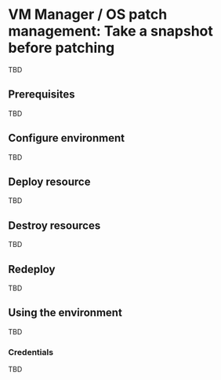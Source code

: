 # VM Manager / OS patch management: Take a snapshot before patching #
TBD

## Prerequisites ##
TBD

## Configure environment ##
TBD

## Deploy resource ##
TBD

## Destroy resources ##
TBD

## Redeploy ##
TBD

## Using the environment ##
TBD

### Credentials ###
TBD